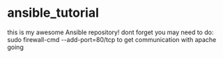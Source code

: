 # ansible_tutorial

this is my awesome Ansible repository!
dont forget you may need to do:
sudo firewall-cmd --add-port=80/tcp   to get communication with apache going
